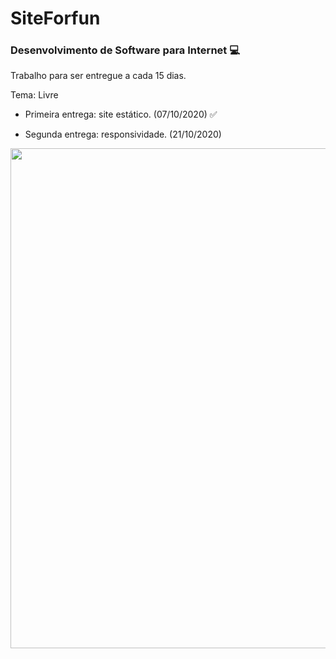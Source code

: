 # SiteForfun

### Desenvolvimento de Software para Internet :computer:

Trabalho para ser entregue a cada 15 dias.

Tema: Livre

- Primeira entrega: site estático. (07/10/2020) :white_check_mark:

- Segunda entrega: responsividade. (21/10/2020) 

<!-- ![site](https://github.com/paolagarb/SiteForfun/blob/master/SiteForfun.gif) -->

<img src="https://github.com/paolagarb/SiteForfun/blob/master/SiteForfun.gif" width="800" >
